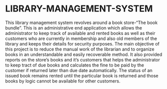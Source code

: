 # LIBRARY-MANAGEMENT-SYSTEM
This library management system revolves around a book store-“The book bundle”. This is an administrative end application which allows the administrator to keep track of available and rented books as well as their customers who are currently in membership and also old members of the library and keeps their details for security purposes. The main objective of this project is to reduce the manual work of the librarian and to organize books in an understandable and easily recoverable method. It also provided reports on the store’s books and it’s customers that helps the administrator to keep tract of due books and calculates the fine to be paid by the customer if returned later than due date automatically. The status of an issued book remains rented until the particular book is returned and those books by logic cannot be available for other customers.

